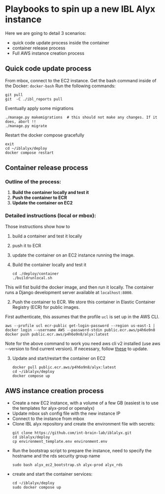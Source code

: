 # Playbooks to spin up a new IBL Alyx instance

Here we are going to detail 3 scenarios:
- quick code update process inside the container
- container release process
- Full AWS instance creation process

## Quick code update process
From mbox, connect to the EC2 instance.
Get the bash command inside of the Docker: `docker-bash`
Run the following commands:
```shell
git pull
git  -C ./ibl_reports pull
```
Eventually apply some migrations
```shell
./manage.py makemigrations  # this should not make any changes. If it does, abort !!
./manage.py migrate
```
Restart the docker compose gracefully
```shell
exit
cd ~/iblalyx/deploy
docker compose restart
```

## Container release process

### Outline of the process:
1. **Build the container locally and test it**
2. **Push the container to ECR**
3. **Update the container on EC2**

### Detailed instructions (local or mbox):
Those instructions show how to
1. build a container and test it locally
2. push it to ECR
3. update the container on an EC2 instance running the image.

1. Build the container locally and test it
    ```
    cd ./deploy/container
   ./buildrunlocal.sh
   ```
This will fist build the docker image, and then run it locally. 
The container runs a Django development server available at `localhost:8000`.

2. Push the container to ECR. We store this container in Elastic Container Registry (ECR) for public images.

First authenticate, this assumes that the profile `ucl` is set up in the AWS CLI.
   ```
   aws --profile ucl ecr-public get-login-password --region us-east-1 | docker login --username AWS --password-stdin public.ecr.aws/p4h6o9n8
   docker push public.ecr.aws/p4h6o9n8/alyx:latest
   ```

Note for the above command to work you need aws cli v2 installed (use aws --version to find current version). If necessary, follow
[these](https://docs.aws.amazon.com/cli/latest/userguide/getting-started-install.html) to update.

3. Update and start/restart the container on EC2
   ```
   docker pull public.ecr.aws/p4h6o9n8/alyx:latest
   cd ~/iblalyx/deploy
   docker compose up
   ```


## AWS instance creation process
- Create a new EC2 instance, with a volume of a few GB (easiest is to use the templates for alyx-prod or openalyx)
- Update mbox ssh config file with the new instance IP
- Connect to the instance from mbox
- Clone IBL alyx repository and create the environment file with secrets:
   ```
   git clone https://github.com/int-brain-lab/iblalyx.git
   cd iblalyx/deploy
   cp environment_template.env environment.env
   ```
- Run the bootstrap script to prepare the instance, need to specify the hostname and the rds security group name
    ```
    sudo bash alyx_ec2_bootstrap.sh alyx-prod alyx_rds
    ```
-   create and start the container services:
    ```
    cd ~/iblalyx/deploy
    sudo docker compose up
    ```